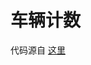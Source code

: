 # 车辆计数

代码源自 [这里](https://hackernoon.com/tutorial-making-road-traffic-counting-app-based-on-computer-vision-and-opencv-166937911660)
